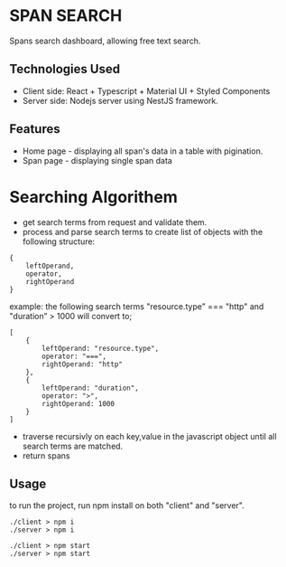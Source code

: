 # SPAN SEARCH
Spans search dashboard, allowing free text search.

## Technologies Used
- Client side: React + Typescript + Material UI + Styled Components
- Server side: Nodejs server using NestJS framework.


## Features
- Home page - displaying all span's data in a table with pigination.
- Span page - displaying single span data

# Searching Algorithem

* get search terms from request and validate them.
* process and parse search terms to create list of objects with the following structure:
```
{
    leftOperand, 
    operator,
    rightOperand
}
```

example: the following search terms "resource.type" === "http" and "duration” > 1000 will convert to;
```
[
    {
        leftOperand: "resource.type",
        operator: "===",
        rightOperand: "http"
    },
    {
        leftOperand: "duration",
        operator: ">",
        rightOperand: 1000
    }
]
```
* traverse recursivly on each key,value in the javascript object until all search terms are matched.
* return spans

## Usage
to run the project, run npm install on both "client" and "server".
```
./client > npm i
./server > npm i

./client > npm start
./server > npm start
```